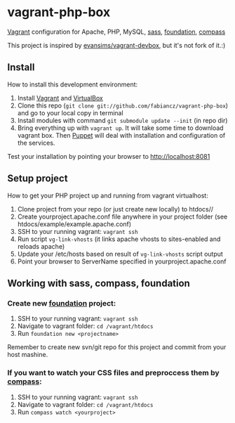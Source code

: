 # vagrant-php-box

[Vagrant](http://www.vagrantup.com/) configuration for Apache, PHP, MySQL, [sass](http://sass-lang.com), [foundation](http://foundation.zurb.com), [compass](http://compass-style.org)

This project is inspired by [evansims/vagrant-devbox](https://github.com/evansims/vagrant-devbox), but it's not fork of it.:)

## Install
How to install this development environment:

1. Install [Vagrant](http://www.vagrantup.com/downloads.html) and [VirtualBox](https://www.virtualbox.org/wiki/Downloads)
2. Clone this repo (`git clone git://github.com/fabiancz/vagrant-php-box`) and go to your local copy in terminal
3. Install modules with command `git submodule update --init` (in repo dir)
4. Bring everything up with `vagrant up`. It will take some time to download vagrant box. Then [Puppet](http://puppetlabs.com) will deal with installation and configuration of the services.

Test your installation by pointing your browser to [http://localhost:8081](http://localhost:8081)

## Setup project
How to get your PHP project up and running from vagrant virtualhost:

1. Clone project from your repo (or just create new locally) to htdocs/<project>/
2. Create yourproject.apache.conf file anywhere in your project folder (see htdocs/example/example.apache.conf)
3. SSH to your running vagrant: `vagrant ssh`
4. Run script `vg-link-vhosts` (it links apache vhosts to sites-enabled and reloads apache)
5. Update your /etc/hosts based on result of `vg-link-vhosts` script output
6. Point your browser to ServerName specified in yourproject.apache.conf

## Working with sass, compass, foundation

### Create new [foundation](http://foundation.zurb.com) project:

1. SSH to your running vagrant: `vagrant ssh`
2. Navigate to vagrant folder: `cd /vagrant/htdocs`
3. Run `foundation new <projectname>`

Remember to create new svn/git repo for this project and commit from your host mashine.

### If you want to watch your CSS files and preproccess them by [compass](http://compass-style.org):

1. SSH to your running vagrant: `vagrant ssh`
2. Navigate to vagrant folder: `cd /vagrant/htdocs`
3. Run `compass watch <yourproject>`